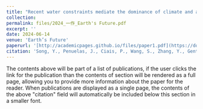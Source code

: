 ```yaml
---
title: "Recent water constraints mediate the dominance of climate and atmospheric CO2 on vegetation growth across China"
collection: 
permalink: files/2024_一作_Earth's Future.pdf
excerpt: ''
date: 2024-06-14
venue: 'Earth’s Future'
paperurl: '[http://academicpages.github.io/files/paper1.pdf](https://doi.org/10.1029/2023EF004395)'
citation: 'Song, Y., Penuelas, J., Ciais, P., Wang, S., Zhang, Y., Gentine, P., et al. (2024). Recent water constraints mediate the dominance of climate and atmospheric CO2 on vegetation growth across China. Earth's Future, 12, e2023EF004395. https://doi.org/10.1029/2023EF004395'
---
```


The contents above will be part of a list of publications, if the user clicks the link for the publication than the contents of section will be rendered as a full page, allowing you to provide more information about the paper for the reader. When publications are displayed as a single page, the contents of the above "citation" field will automatically be included below this section in a smaller font.
